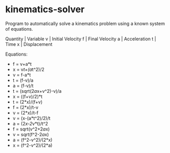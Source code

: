 # kinematics-solver
Program to automatically solve a kinematics problem using a known system of equations.

Quantity | Variable
v | Initial Velocity
f | Final Velocity
a | Acceleration
t | Time
x | Displacement

Equations:
* f = v+a*t
* x = v*t+(a*t^2)/2
* v = f-a*t
* t = (f-v)/a
* a = (f-v)/t
* t = (sqrt(2*a*x+v^2)-v)/a
* x = ((f+v)/2)*t
* t = (2*x)/(f+v)
* f = (2*x)/t-v
* v = (2*x)/t-f
* v = (x-(a*t^2)/2)/t
* a = (2*x-2*v*t)/t^2
* f = sqrt(v^2+2*a*x)
* v = sqrt(f^2-2*a*x)
* a = (f^2-v^2)/(2*x)
* x = (f^2-v^2)/(2*a)
